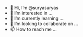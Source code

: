 - 👋 Hi, I’m @suryasuryas
- 👀 I’m interested in ...
- 🌱 I’m currently learning ...
- 💞️ I’m looking to collaborate on ...
- 📫 How to reach me ...

<!---
suryasuryas/suryasuryas is a ✨ special ✨ repository because its `README.md` (this file) appears on your GitHub profile.
You can click the Preview link to take a look at your changes.
--->
